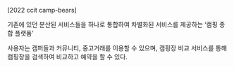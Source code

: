 [2022 ccit camp-bears]

기존에 있던 분산된 서비스들을 하나로 통합하여 차별화된 서비스를 제공하는 ‘캠핑 종합 플랫폼’ 

사용자는 캠퍼들과 커뮤니티, 중고거래를 이용할 수 있으며, 캠핑장 비교 서비스를 통해 캠핑장을 검색하여 비교하고 예약을 할 수 있다.
